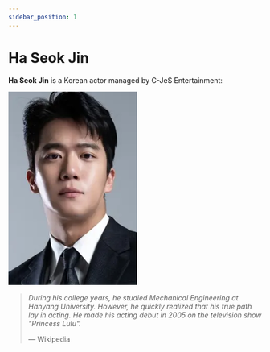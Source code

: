 ```yaml
---
sidebar_position: 1
---
```


# Ha Seok Jin

**Ha Seok Jin** is a Korean actor managed by C-JeS Entertainment:

![Locale Dropdown](./img/ha-seok-jin.png)

> *During his college years, he studied Mechanical Engineering at Hanyang University. However, he quickly realized that his true path lay in acting. He made his acting debut in 2005 on the television show "Princess Lulu".*
>
> — Wikipedia